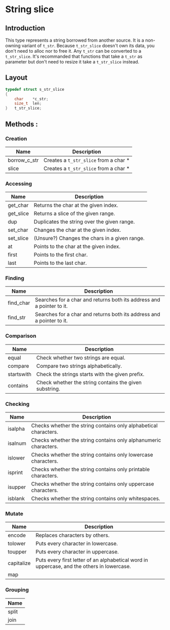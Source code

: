 # String slice

## Introduction

This type represents a string borrowed from another source. It is a non-owning variant of `t_str`.
Because `t_str_slice` doesn't own its data, you don't need to alloc nor to free it.
Any `t_str` can be converted to a `t_str_slice`. It's recommanded that functions that take a `t_str` as parameter but don't need to resize it take a `t_str_slice` instead.

## Layout

```C
typedef struct s_str_slice
{
	char	*c_str;
	size_t	len;
}	t_str_slice;
```

## Methods :

### Creation
| Name			| Description
| -				| -
| borrow_c_str	| Creates a `t_str_slice` from a char *
| slice			| Creates a `t_str_slice` from a char *

### Accessing
| Name			| Description
| -				| -
| get_char		| Returns the char at the given index.
| get_slice		| Returns a slice of the given range.
| dup			| Duplicates the string over the given range.
| set_char		| Changes the char at the given index.
| set_slice		| (Unsure?) Changes the chars in a given range.
| at			| Points to the char at the given index.
| first			| Points to the first char.
| last			| Points to the last char.

### Finding
| Name			| Description
| -				| -
| find_char		| Searches for a char and returns both its address and a pointer to it.
| find_str		| Searches for a char and returns both its address and a pointer to it.

### Comparison
| Name			| Description
| -				| -
| equal			| Check whether two strings are equal.
| compare		| Compare two strings alphabetically.
| startswith	| Check the strings starts with the given prefix.
| contains		| Check whether the string contains the given substring.

### Checking
| Name			| Description
| -				| -
| isalpha		| Checks whether the string contains only alphabetical characters.
| isalnum		| Checks whether the string contains only alphanumeric characters.
| islower		| Checks whether the string contains only lowercase characters.
| isprint		| Checks whether the string contains only printable characters.
| isupper		| Checks whether the string contains only uppercase characters.
| isblank		| Checks whether the string contains only whitespaces.

### Mutate
| Name			| Description
| -				| -
| encode		| Replaces characters by others. 
| tolower		| Puts every character in lowercase.
| toupper		| Puts every character in uppercase.
| capitalize	| Puts every first letter of an alphabetical word in uppercase, and the others in lowercase.
| map			| 

### Grouping
| Name
| -
| split
| join
